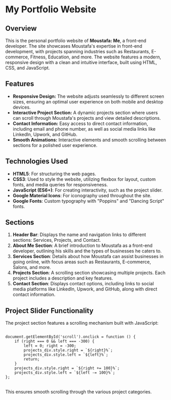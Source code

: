 
<h1>My Portfolio Website</h1>

<h2>Overview</h2>
<p>
    This is the personal portfolio website of <strong>Moustafa: Me</strong>, a front-end developer. The site showcases Moustafa's expertise in front-end development, 
    with projects spanning industries such as Restaurants, E-commerce, Fitness, Education, and more. 
    The website features a modern, responsive design with a clean and intuitive interface, built using HTML, CSS, and JavaScript.
</p>

<h2>Features</h2>
<ul>
    <li><strong>Responsive Design:</strong> The website adjusts seamlessly to different screen sizes, ensuring an optimal user experience on both mobile and desktop devices.</li>
    <li><strong>Interactive Project Section:</strong> A dynamic projects section where users can scroll through Moustafa's projects and view detailed descriptions.</li>
    <li><strong>Contact Information:</strong> Easy access to direct contact information, including email and phone number, as well as social media links like LinkedIn, Upwork, and GitHub.</li>
    <li><strong>Smooth Animations:</strong> Interactive elements and smooth scrolling between sections for a polished user experience.</li>
</ul>

<h2>Technologies Used</h2>
<ul>
    <li><strong>HTML5</strong>: For structuring the web pages.</li>
    <li><strong>CSS3</strong>: Used to style the website, utilizing flexbox for layout, custom fonts, and media queries for responsiveness.</li>
    <li><strong>JavaScript (ES6+)</strong>: For creating interactivity, such as the project slider.</li>
    <li><strong>Google Material Icons</strong>: For iconography used throughout the site.</li>
    <li><strong>Google Fonts</strong>: Custom typography with "Poppins" and "Dancing Script" fonts.</li>
</ul>

<h2>Sections</h2>
<ol>
    <li><strong>Header Bar</strong>: Displays the name and navigation links to different sections: Services, Projects, and Contact.</li>
    <li><strong>About Me Section</strong>: A brief introduction to Moustafa as a front-end developer, outlining his skills and the types of businesses he caters to.</li>
    <li><strong>Services Section</strong>: Details about how Moustafa can assist businesses in going online, with focus areas such as Restaurants, E-commerce, Salons, and more.</li>
    <li><strong>Projects Section</strong>: A scrolling section showcasing multiple projects. Each project includes a description and key features.</li>
    <li><strong>Contact Section</strong>: Displays contact options, including links to social media platforms like LinkedIn, Upwork, and GitHub, along with direct contact information.</li>
</ol>

<h2>Project Slider Functionality</h2>
<p>
    The project section features a scrolling mechanism built with JavaScript:
</p>
<pre>
<code>
document.getElementById('scroll').onclick = function () {
    if (right === 0 && left === -300) {
        left = 0; right = -300;
        projects_div.style.right = `${right}%`;
        projects_div.style.left = `${left}%`;
        return;
    }
    projects_div.style.right = `${right += 100}%`;
    projects_div.style.left = `${left -= 100}%`;
};
</code>
</pre>
<p>
    This ensures smooth scrolling through the various project categories.
</p>

